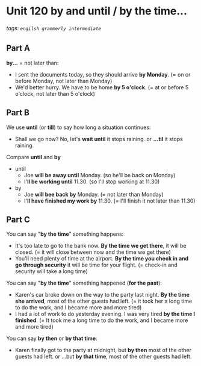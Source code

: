 # Unit 120 **by** and **until** / **by the time**...
###### tags: `engilsh grammerly intermediate`

## Part A
**by...** = not later than:
- I sent the documents today, so they should arrive **by Monday**. (= on or before Monday, not later than Monday)
- We'd better hurry. We have to be home **by 5 o'clock**. (= at or before 5 o'clock, not later than 5 o'clock)

## Part B
We use **until** (or **till**) to say how long a situation continues:
- Shall we go now? No, let's **wait until** it stops raining. or **...til** it stops raining.

Compare **until** and **by**
- until
    - Joe **will be away until** Monday. (so he'll be back on Monday)
    - I'**ll be working until** 11.30. (so I'll stop working at 11.30)
- by
    - Joe **will bee back by** Monday. (= not later than Monday)
    - I'**ll have finished my work by** 11.30. (= I'll finish it not later than 11.30)

## Part C
You can say "**by the time**" something happens:
- It's too late to go to the bank now. **By the time we get there**, it will be closed. (= it will close between now and the time we get there)
- You'll need plenty of time at the airport. **By the time you check in and go through security** it will be time for your flight. (= check-in and security will take a long time)

You can say "**by the time**" something happened (**for the past**):
- Karen's car broke down on the way to the party last night. **By the time she arrived**, most of the other guests had left. (= it took her a long time to do the work, and I became more and more tired)
- I had a lot of work to do yesterday evening. I was very tired **by the time I finished**. (= It took me a long time to do the work, and I became more and more tired)

You can say **by then** or **by that time**:
- Karen finally got to the party at midnight, but **by then** most of the other guests had left. or ...but **by that time**, most of the other guests had left.